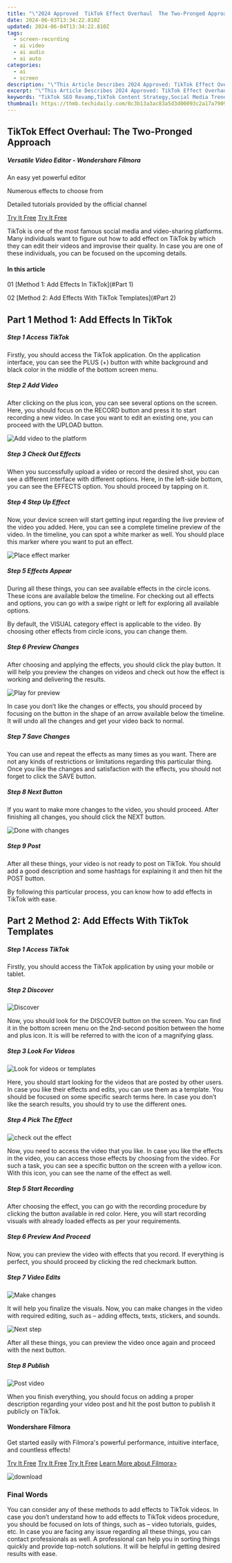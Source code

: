 ```yaml
---
title: "\"2024 Approved  TikTok Effect Overhaul  The Two-Pronged Approach\""
date: 2024-06-03T13:34:22.810Z
updated: 2024-06-04T13:34:22.810Z
tags: 
  - screen-recording
  - ai video
  - ai audio
  - ai auto
categories: 
  - ai
  - screen
description: "\"This Article Describes 2024 Approved: TikTok Effect Overhaul: The Two-Pronged Approach\""
excerpt: "\"This Article Describes 2024 Approved: TikTok Effect Overhaul: The Two-Pronged Approach\""
keywords: "TikTok SEO Revamp,TikTok Content Strategy,Social Media Trend Analysis,Influencer Engagement Methods,Platform User Experience Improvement,Viral Marketing Techniques,Digital Media Shift"
thumbnail: https://thmb.techidaily.com/8c3b13a3ac83a5d3d00093c2a17a7909556b01cc18d6b9abd17e301fcbcbc6e6.jpg
---
```


## TikTok Effect Overhaul: The Two-Pronged Approach

##### Versatile Video Editor - Wondershare Filmora

An easy yet powerful editor

Numerous effects to choose from

Detailed tutorials provided by the official channel

[Try It Free](https://tools.techidaily.com/wondershare/filmora/download/) [Try It Free](https://tools.techidaily.com/wondershare/filmora/download/)

TikTok is one of the most famous social media and video-sharing platforms. Many individuals want to figure out how to add effect on TikTok by which they can edit their videos and improvise their quality. In case you are one of these individuals, you can be focused on the upcoming details.

#### In this article

01 [Method 1: Add Effects In TikTok](#Part 1)

02 [Method 2: Add Effects With TikTok Templates](#Part 2)

## Part 1 Method 1: Add Effects In TikTok

##### Step 1 Access TikTok

Firstly, you should access the TikTok application. On the application interface, you can see the PLUS (+) button with white background and black color in the middle of the bottom screen menu.

##### Step 2 Add Video

After clicking on the plus icon, you can see several options on the screen. Here, you should focus on the RECORD button and press it to start recording a new video. In case you want to edit an existing one, you can proceed with the UPLOAD button.

![ Add video to the platform](https://images.wondershare.com/filmora/article-images/2022/03/add-effect-tiktok-1.png)

##### Step 3 Check Out Effects

When you successfully upload a video or record the desired shot, you can see a different interface with different options. Here, in the left-side bottom, you can see the EFFECTS option. You should proceed by tapping on it.

##### Step 4 Step Up Effect

Now, your device screen will start getting input regarding the live preview of the video you added. Here, you can see a complete timeline preview of the video. In the timeline, you can spot a white marker as well. You should place this marker where you want to put an effect.

![ Place effect marker](https://images.wondershare.com/filmora/article-images/2022/03/add-effect-tiktok-4.png)

##### Step 5 Effects Appear

During all these things, you can see available effects in the circle icons. These icons are available below the timeline. For checking out all effects and options, you can go with a swipe right or left for exploring all available options.

By default, the VISUAL category effect is applicable to the video. By choosing other effects from circle icons, you can change them.

##### Step 6 Preview Changes

After choosing and applying the effects, you should click the play button. It will help you preview the changes on videos and check out how the effect is working and delivering the results.

![ Play for preview](https://images.wondershare.com/filmora/article-images/2022/03/add-effect-tiktok-7.png)

In case you don’t like the changes or effects, you should proceed by focusing on the button in the shape of an arrow available below the timeline. It will undo all the changes and get your video back to normal.

##### Step 7 Save Changes

You can use and repeat the effects as many times as you want. There are not any kinds of restrictions or limitations regarding this particular thing. Once you like the changes and satisfaction with the effects, you should not forget to click the SAVE button.

##### Step 8 Next Button

If you want to make more changes to the video, you should proceed. After finishing all changes, you should click the NEXT button.

![ Done with changes](https://images.wondershare.com/filmora/article-images/2022/03/add-effect-tiktok-10.png)

##### Step 9 Post

After all these things, your video is not ready to post on TikTok. You should add a good description and some hashtags for explaining it and then hit the POST button.

By following this particular process, you can know how to add effects in TikTok with ease.

## Part 2 Method 2: Add Effects With TikTok Templates

##### Step 1 Access TikTok

Firstly, you should access the TikTok application by using your mobile or tablet.

##### Step 2 Discover

![ Discover](https://images.wondershare.com/filmora/article-images/2022/03/add-effect-tiktok-12.png)

Now, you should look for the DISCOVER button on the screen. You can find it in the bottom screen menu on the 2nd-second position between the home and plus icon. It is will be referred to with the icon of a magnifying glass.

##### Step 3 Look For Videos

![ Look for videos or templates](https://images.wondershare.com/filmora/article-images/2022/03/add-effect-tiktok-13.png)

Here, you should start looking for the videos that are posted by other users. In case you like their effects and edits, you can use them as a template. You should be focused on some specific search terms here. In case you don’t like the search results, you should try to use the different ones.

##### Step 4 Pick The Effect

![ check out the effect](https://images.wondershare.com/filmora/article-images/2022/03/add-effect-tiktok-14.png)

Now, you need to access the video that you like. In case you like the effects in the video, you can access those effects by choosing from the video. For such a task, you can see a specific button on the screen with a yellow icon. With this icon, you can see the name of the effect as well.

##### Step 5 Start Recording

After choosing the effect, you can go with the recording procedure by clicking the button available in red color. Here, you will start recording visuals with already loaded effects as per your requirements.

##### Step 6 Preview And Proceed

Now, you can preview the video with effects that you record. If everything is perfect, you should proceed by clicking the red checkmark button.

##### Step 7 Video Edits

![ Make changes](https://images.wondershare.com/filmora/article-images/2022/03/add-effect-tiktok-15.png)

It will help you finalize the visuals. Now, you can make changes in the video with required editing, such as – adding effects, texts, stickers, and sounds.

![ Next step](https://images.wondershare.com/filmora/article-images/2022/03/add-effect-tiktok-16.png)

After all these things, you can preview the video once again and proceed with the next button.

##### Step 8 Publish

![ Post video](https://images.wondershare.com/filmora/article-images/2022/03/add-effect-tiktok-17.png)

When you finish everything, you should focus on adding a proper description regarding your video post and hit the post button to publish it publicly on TikTok.

#### Wondershare Filmora

Get started easily with Filmora's powerful performance, intuitive interface, and countless effects!

[Try It Free](https://tools.techidaily.com/wondershare/filmora/download/) [Try It Free](https://tools.techidaily.com/wondershare/filmora/download/) [Try It Free](https://tools.techidaily.com/wondershare/filmora/download/) [Learn More about Filmora>](https://tools.techidaily.com/wondershare/filmora/download/)

![download](https://images.wondershare.com/filmora/images/filmora-box.png)

### Final Words

You can consider any of these methods to add effects to TikTok videos. In case you don’t understand how to add effects to TikTok videos procedure, you should be focused on lots of things, such as – video tutorials, guides, etc. In case you are facing any issue regarding all these things, you can contact professionals as well. A professional can help you in sorting things quickly and provide top-notch solutions. It will be helpful in getting desired results with ease.



<ins class="adsbygoogle"
     style="display:block"
     data-ad-format="autorelaxed"
     data-ad-client="ca-pub-7571918770474297"
     data-ad-slot="1223367746"></ins>

<ins class="adsbygoogle"
     style="display:block"
     data-ad-format="autorelaxed"
     data-ad-client="ca-pub-7571918770474297"
     data-ad-slot="1223367746"></ins>



<ins class="adsbygoogle"
     style="display:block"
     data-ad-client="ca-pub-7571918770474297"
     data-ad-slot="8358498916"
     data-ad-format="auto"
     data-full-width-responsive="true"></ins>





